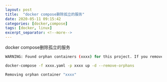 ```yaml
---
layout: post
title:  "docker compose删除孤立的服务"
date: 2020-05-11 09:15:42
categories: [docker,compose]
tags: [docker, linux]
excerpt_separator: <!--more-->
---
```

docker compose删除孤立的服务
<!--more-->

```bash
WARNING: Found orphan containers (xxxx) for this project. If you removed or renamed this service in your compose file, you can run this command with the --remove-orphans flag to clean it up.
```

```bash
docker-compose -f xxxx.yaml -p xxxx up -d --remove-orphans
```

```bash
Removing orphan container "xxxx"
```